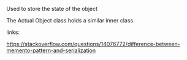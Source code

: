 Used to store the state of the object

The Actual Object class holds a similar inner class.

links:

https://stackoverflow.com/questions/14076772/difference-between-memento-pattern-and-serialization
